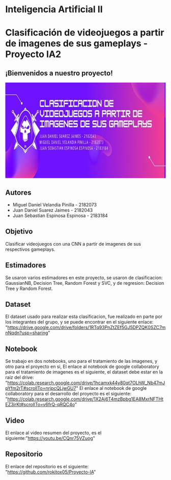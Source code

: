 # Inteligencia Artificial II
# Clasificación de videojuegos a partir de imagenes de sus gameplays - Proyecto IA2

## ¡Bienvenidos a nuestro proyecto!

<p align="center">
<img src="https://github.com/rokitox18/Proyecto-IA2/blob/main/Clasificacion%20de%20videojuegos%20a%20partir%20de%20imagenes%20de%20sus%20gameplays.jpg"  width="800px" height="300px">
 </p>


## Autores
<ul>
<li>Miguel Daniel Velandia Pinilla - 2182073</li>
<li>Juan Daniel Suarez Jaimes - 2182043</li>
<li>Juan Sebastian Espinosa Espinosa - 2183184</li>
</ul>


## Objetivo
Clasificar videojuegos con una CNN a partir de imagenes de sus respectivos gameplays.

## Estimadores
Se usaron varios estimadores en este proyecto, se usaron de clasificacion: GaussianNB, Decision Tree, Random Forest y SVC, y de regresion: Decision Tree y Random Forest.

## Dataset

El dataset usado para realizar esta clasificacion, fue realizado en parte por los integrantes del grupo, y se puede encontrar en el siguiente enlace: "https://drive.google.com/drive/folders/1RTq93PnZtZEf5GJ5DPZQK0SZC7mnNqdn?usp=sharing" 

## Notebook
Se trabajo en dos notebooks, uno para el tratamiento de las imagenes, y otro para el proyecto en si,
El enlace al notebook de google collaboratory para el tratamiento de imagenes es el siguiente, el dataset debe estar en la raiz del drive: "https://colab.research.google.com/drive/1hcamxk44y80qt7OLhW_Nb47mJpYfm2rT#scrollTo=nrjpcQLjwGU7"
El enlace al notebook de google collaboratory para el desarrollo del proyecto es el siguiente:
"https://colab.research.google.com/drive/1X2Aj6T4mzBpbg1EA8MxrNFTHtEZ3irKt#scrollTo=v6frQ-qRQC4o"

## Video
El enlace al video resumen del proyecto, es el siguiente:"https://youtu.be/CQnr75VZuog"

## Repositorio
El enlace del repositorio es el siguiente: "https://github.com/rokitox05/Proyecto-IA"


